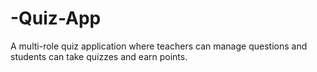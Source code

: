 # -Quiz-App
A multi-role quiz application where teachers can manage questions and students can take quizzes and earn points. 
